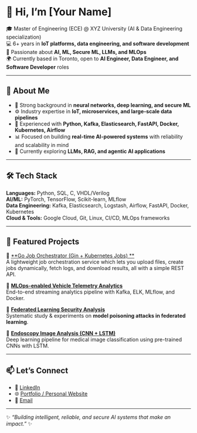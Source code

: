 # 👋 Hi, I’m [Your Name]  

🎓 Master of Engineering (ECE) @ XYZ University (AI & Data Engineering specialization)  
💻 6+ years in **IoT platforms, data engineering, and software development**  
🔬 Passionate about **AI, ML, Secure ML, LLMs, and MLOps**  
🌍 Currently based in Toronto, open to **AI Engineer, Data Engineer, and Software Developer** roles  

---

## 🚀 About Me  
- 🧠 Strong background in **neural networks, deep learning, and secure ML**  
- ⚙️ Industry expertise in **IoT, microservices, and large-scale data pipelines**  
- 🔧 Experienced with **Python, Kafka, Elasticsearch, FastAPI, Docker, Kubernetes, Airflow**  
- 📊 Focused on building **real-time AI-powered systems** with reliability and scalability in mind  
- 🌱 Currently exploring **LLMs, RAG, and agentic AI applications**  

---

## 🛠️ Tech Stack  

**Languages:** Python, SQL, C, VHDL/Verilog  
**AI/ML:** PyTorch, TensorFlow, Scikit-learn, MLflow  
**Data Engineering:** Kafka, Elasticsearch, Logstash, Airflow, FastAPI, Docker, Kubernetes  
**Cloud & Tools:** Google Cloud, Git, Linux, CI/CD, MLOps frameworks  

---

## 📂 Featured Projects  

🔹 [**Go Job Orchestrator (Gin + Kubernetes Jobs) **](#)  
A lightweight job orchestration service which lets you upload files, create jobs dynamically, fetch logs, and
download results, all with a simple REST API.

🔹 [**MLOps-enabled Vehicle Telemetry Analytics**](#)  
End-to-end streaming analytics pipeline with Kafka, ELK, MLflow, and Docker.  

🔹 [**Federated Learning Security Analysis**](#)  
Systematic study & experiments on **model poisoning attacks in federated learning**.  

🔹 [**Endoscopy Image Analysis (CNN + LSTM)**](#)  
Deep learning pipeline for medical image classification using pre-trained CNNs with LSTM.  

---

## 📫 Let’s Connect  

- 💼 [LinkedIn](#)  
- 🌐 [Portfolio / Personal Website](#)  
- 📧 [Email](#)  

---

✨ *“Building intelligent, reliable, and secure AI systems that make an impact.”* ✨  
